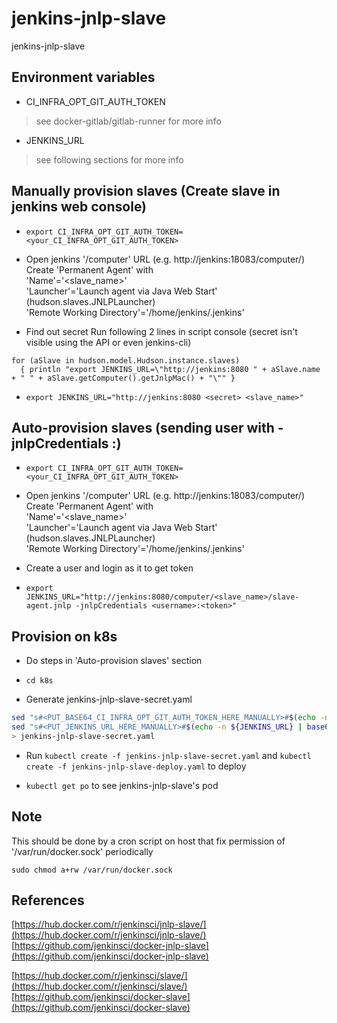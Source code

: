 
# jenkins-jnlp-slave
jenkins-jnlp-slave

## Environment variables

- CI_INFRA_OPT_GIT_AUTH_TOKEN
> see docker-gitlab/gitlab-runner for more info

- JENKINS_URL
> see following sections for more info

## Manually provision slaves (Create slave in jenkins web console)

- `export CI_INFRA_OPT_GIT_AUTH_TOKEN=<your_CI_INFRA_OPT_GIT_AUTH_TOKEN>`

- Open jenkins '/computer' URL (e.g. http://jenkins:18083/computer/)
  Create 'Permanent Agent' with  
  'Name'='<slave_name>'  
  'Launcher'='Launch agent via Java Web Start' (hudson.slaves.JNLPLauncher)  
  'Remote Working Directory'='/home/jenkins/.jenkins'

- Find out secret
  Run following 2 lines in script console (secret isn't visible using the API or even jenkins-cli)

```
for (aSlave in hudson.model.Hudson.instance.slaves)
  { println "export JENKINS_URL=\"http://jenkins:8080 " + aSlave.name + " " + aSlave.getComputer().getJnlpMac() + "\"" }

```

- `export JENKINS_URL="http://jenkins:8080 <secret> <slave_name>"`

## Auto-provision slaves (sending user with -jnlpCredentials <username>:<token>)

- `export CI_INFRA_OPT_GIT_AUTH_TOKEN=<your_CI_INFRA_OPT_GIT_AUTH_TOKEN>`

- Open jenkins '/computer' URL (e.g. http://jenkins:18083/computer/)
  Create 'Permanent Agent' with  
  'Name'='<slave_name>'  
  'Launcher'='Launch agent via Java Web Start' (hudson.slaves.JNLPLauncher)  
  'Remote Working Directory'='/home/jenkins/.jenkins'

- Create a user and login as it to get token

- `export JENKINS_URL="http://jenkins:8080/computer/<slave_name>/slave-agent.jnlp -jnlpCredentials <username>:<token>"`

## Provision on k8s

- Do steps in 'Auto-provision slaves' section

- `cd k8s`

- Generate jenkins-jnlp-slave-secret.yaml

```sh
sed "s#<PUT_BASE64_CI_INFRA_OPT_GIT_AUTH_TOKEN_HERE_MANUALLY>#$(echo -n ${CI_INFRA_OPT_GIT_AUTH_TOKEN} | base64 -w 0)#" jenkins-jnlp-slave-secret.template | \
sed "s#<PUT_JENKINS_URL_HERE_MANUALLY>#$(echo -n ${JENKINS_URL} | base64 -w 0)#" \
> jenkins-jnlp-slave-secret.yaml
```

- Run `kubectl create -f jenkins-jnlp-slave-secret.yaml` and `kubectl create -f jenkins-jnlp-slave-deploy.yaml` to deploy

- `kubectl get po` to see jenkins-jnlp-slave's pod

## Note

This should be done by a cron script on host that fix permission of '/var/run/docker.sock' periodically

```
sudo chmod a+rw /var/run/docker.sock
```

## References

[https://hub.docker.com/r/jenkinsci/jnlp-slave/](https://hub.docker.com/r/jenkinsci/jnlp-slave/)
[https://github.com/jenkinsci/docker-jnlp-slave](https://github.com/jenkinsci/docker-jnlp-slave)

[https://hub.docker.com/r/jenkinsci/slave/](https://hub.docker.com/r/jenkinsci/slave/)
[https://github.com/jenkinsci/docker-slave](https://github.com/jenkinsci/docker-slave)
